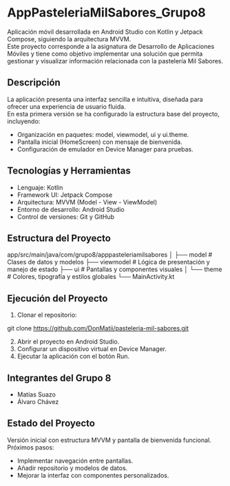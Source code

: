 # AppPasteleriaMilSabores_Grupo8

Aplicación móvil desarrollada en Android Studio con Kotlin y Jetpack Compose, siguiendo la arquitectura MVVM.  
Este proyecto corresponde a la asignatura de Desarrollo de Aplicaciones Móviles y tiene como objetivo implementar una solución que permita gestionar y visualizar información relacionada con la pastelería Mil Sabores.

## Descripción

La aplicación presenta una interfaz sencilla e intuitiva, diseñada para ofrecer una experiencia de usuario fluida.  
En esta primera versión se ha configurado la estructura base del proyecto, incluyendo:

- Organización en paquetes: model, viewmodel, ui y ui.theme.
- Pantalla inicial (HomeScreen) con mensaje de bienvenida.
- Configuración de emulador en Device Manager para pruebas.

## Tecnologías y Herramientas

- Lenguaje: Kotlin
- Framework UI: Jetpack Compose
- Arquitectura: MVVM (Model - View - ViewModel)
- Entorno de desarrollo: Android Studio
- Control de versiones: Git y GitHub

## Estructura del Proyecto

app/src/main/java/com/grupo8/apppasteleriamilsabores
│
├── model # Clases de datos y modelos
├── viewmodel # Lógica de presentación y manejo de estado
├── ui # Pantallas y componentes visuales
│
└── theme # Colores, tipografía y estilos globales
└── MainActivity.kt


## Ejecución del Proyecto

1. Clonar el repositorio:

git clone https://github.com/DonMatii/pasteleria-mil-sabores.git

2. Abrir el proyecto en Android Studio.
3. Configurar un dispositivo virtual en Device Manager.
4. Ejecutar la aplicación con el botón Run.

## Integrantes del Grupo 8

- Matías Suazo
- Álvaro Chávez


## Estado del Proyecto

Versión inicial con estructura MVVM y pantalla de bienvenida funcional.  
Próximos pasos:
- Implementar navegación entre pantallas.
- Añadir repositorio y modelos de datos.
- Mejorar la interfaz con componentes personalizados.
